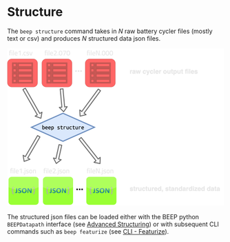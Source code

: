 # Structure


The `beep structure` command takes in *N* raw battery cycler files (mostly text or csv) and produces *N* structured data json files. 

![cli_structuring](../static/op_graphic_structuring.png)

The structured json files can be loaded either with the BEEP python `BEEPDatapath` interface (see [Advanced Structuring](/tutorial2/)) or with subsequent CLI commands such as `beep featurize` (see [CLI - Featurize](/Command%20Line%20Interface/3%20-%20featurize/)).


